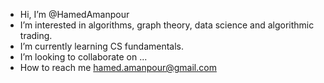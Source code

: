 - Hi, I’m @HamedAmanpour
- I’m interested in algorithms, graph theory, data science and algorithmic trading.
- I’m currently learning CS fundamentals.
- I’m looking to collaborate on ...
- How to reach me hamed.amanpour@gmail.com

<!---
HamedAmanpour/HamedAmanpour is a ✨ special ✨ repository because its `README.md` (this file) appears on your GitHub profile.
You can click the Preview link to take a look at your changes.
--->
